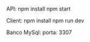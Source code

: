 API:
   npm install
   npm start

Client:
   npm install
   npm run dev

Banco MySql:
   porta: 3307



